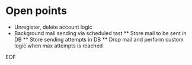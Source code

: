 Open points
===========

* Unregister, delete account logic
* Background mail sending via scheduled tast
** Store mail to be sent in DB
** Store sending attempts in DB
** Drop mail and perform custom logic when max attempts is reached


EOF
